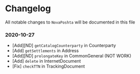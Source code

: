 # Changelog

All notable changes to `NovaPoshta` will be documented in this file

### 2020-10-27
- [Add][ND] `getCatalogCounterparty` in Counterparty
- [Add] `getSettlements` in Address
- [Add][ND] `prolongateKey` in CommonGeneral (NOT WORK)
- [Add] `delete` in InternetDocument
- [Fix] `checkTTN` in TrackingDocument
